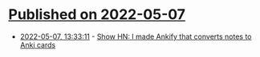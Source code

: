 # [Published on 2022-05-07](index.md)

* [2022-05-07, 13:33:11](https://news.ycombinator.com/item?id=31294306) - [Show HN: I made Ankify that converts notes to Anki cards](https://ankify.krxiang.com/)
